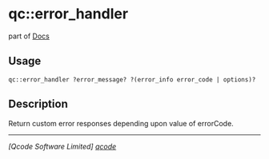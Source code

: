 qc::error_handler
=================

part of [Docs](../index.md)

Usage
-----
`qc::error_handler ?error_message? ?(error_info error_code | options)?`

Description
-----------
Return custom error responses depending upon value of errorCode.

----------------------------------
*[Qcode Software Limited] [qcode]*

[qcode]: http://www.qcode.co.uk "Qcode Software"
